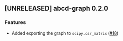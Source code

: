 ## [UNRELEASED] abcd-graph 0.2.0

### Features
- Added exporting the graph to `scipy.csr_matrix` ([#18](https://github.com/AleksanderWWW/abcd-graph/pull/16))
